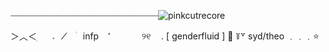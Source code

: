 ┈┈┈┈┈┈┈┈┈┈┈┈┈┈┈┈┈┈┈┈┈┈┈┈┈┈┈┈![pinkcutrecore](https://github.com/user-attachments/assets/5a6a6a4b-7330-4bf9-8f44-ba119000490d)



＞︿＜      ׅ⠀⠀𝅄⠀⠀̸ ⠀ׄ⠀infp ⠀٬⠀⠀
ㅤㅤ୨୧ ㅤ.    [ genderfluid ]    🦔
꒦꒷  syd/theo ﹒﹒﹒⭐️
